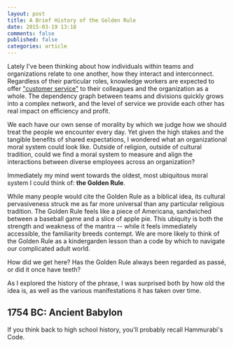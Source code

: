 ```yaml
---
layout: post
title: A Brief History of the Golden Rule
date: 2015-03-19 13:18
comments: false
published: false
categories: article
---
```


Lately I've been thinking about how individuals within teams and organizations relate to one another, how they interact and interconnect.
Regardless of their particular roles, knowledge workers are expected to offer ["customer service"](/blog/customer-service-for-developers) to their colleagues and the organization as a whole.
The dependency graph between teams and divisions quickly grows into a complex network, and the level of service we provide each other has real impact on efficiency and profit.

We each have our own sense of morality by which we judge how we should treat the people we encounter every day.
Yet given the high stakes and the tangible benefits of shared expectations, I wondered what an organizational moral system could look like.
Outside of religion, outside of cultural tradition, could we find a moral system to measure and align the interactions between diverse employees across an organization?

Immediately my mind went towards the oldest, most ubiquitous moral system I could think of: **the Golden Rule**.

<!-- more -->

While many people would cite the Golden Rule as a biblical idea, its cultural pervasiveness struck me as far more universal than any particular religious tradition.
The Golden Rule feels like a piece of Americana, sandwiched between a baseball game and a slice of apple pie.
This ubiquity is both the strength and weakness of the mantra -- while it feels immediately accessible, the familiarity breeds contempt.
We are more likely to think of the Golden Rule as a kindergarden lesson than a code by which to navigate our complicated adult world.

How did we get here? Has the Golden Rule always been regarded as passé, or did it once have teeth?

As I explored the history of the phrase, I was surprised both by how old the idea is, as well as the various manifestations it has taken over time.

## 1754 BC: Ancient Babylon

If you think back to high school history, you'll probably recall Hammurabi's Code.

